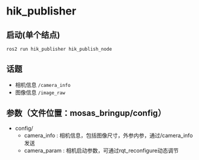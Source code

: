 # hik_publisher

## 启动(单个结点)

``ros2 run hik_publisher hik_publish_node``

## 话题

- 相机信息
  ``/camera_info``
- 图像信息
  ``/image_raw``

## 参数（文件位置：mosas_bringup/config）

- config/
  - camera_info : 相机信息，包括图像尺寸，外参内参，通过/camera_info发送
  - camera_param : 相机启动参数，可通过rqt_reconfigure动态调节
